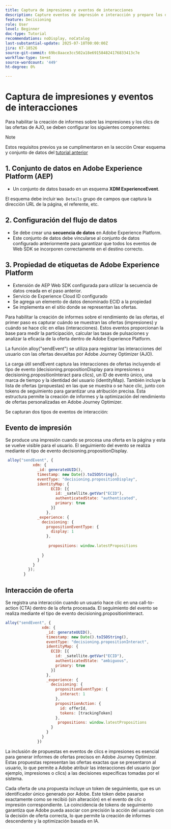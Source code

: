 ```yaml
---
title: Captura de impresiones y eventos de interacciones
description: Capture eventos de impresión e interacción y prepare los datos para la creación de informes en Journey Optimizer.
feature: Decisioning
role: User
level: Beginner
doc-type: Tutorial
recommendations: noDisplay, noCatalog
last-substantial-update: 2025-07-18T00:00:00Z
jira: KT-18526
source-git-commit: 69bc8aace3cc502a18e691584824176833413c7e
workflow-type: tm+mt
source-wordcount: '449'
ht-degree: 0%

---
```


# Captura de impresiones y eventos de interacciones

Para habilitar la creación de informes sobre las impresiones y los clics de las ofertas de AJO, se deben configurar los siguientes componentes:
>[!NOTE]
>
> Estos requisitos previos ya se cumplimentaron en la sección Crear esquema y conjunto de datos del [tutorial anterior](https://experienceleague.adobe.com/es/docs/journey-optimizer-learn/personalizing-offers-with-real-time-weather-data/create-schema-and-dataset)

## &#x200B;1. Conjunto de datos en Adobe Experience Platform (AEP)

- Un conjunto de datos basado en un esquema **XDM ExperienceEvent**.

El esquema debe incluir `Web Details` grupo de campos que captura la dirección URL de la página, el referente, etc.

## &#x200B;2. Configuración del flujo de datos

- Se debe crear una **secuencia de datos** en Adobe Experience Platform.
- Este conjunto de datos debe vincularse al conjunto de datos configurado anteriormente para garantizar que todos los eventos de Web SDK se incorporen correctamente en el destino correcto.

## &#x200B;3. Propiedad de etiquetas de Adobe Experience Platform

- Extensión de AEP Web SDK configurada para utilizar la secuencia de datos creada en el paso anterior.
- Servicio de Experience Cloud ID configurado
- Se agrega un elemento de datos denominado ECID a la propiedad
- Se implementa en el sitio donde se representan las ofertas.


Para habilitar la creación de informes sobre el rendimiento de las ofertas, el primer paso es capturar cuándo se muestran las ofertas (impresiones) y cuándo se hace clic en ellas (interacciones). Estos eventos proporcionan la base para medir la participación, calcular las tasas de pulsaciones y analizar la eficacia de la oferta dentro de Adobe Experience Platform.

La función alloy(&quot;sendEvent&quot;) se utiliza para registrar las interacciones del usuario con las ofertas devueltas por Adobe Journey Optimizer (AJO).

La carga útil sendEvent captura las interacciones de ofertas incluyendo el tipo de evento (decisioning.propositionDisplay para impresiones o decisioning.propositionInteract para clics), un ID de evento único, una marca de tiempo y la identidad del usuario (identityMap). También incluye la lista de ofertas (propuestas) en las que se muestra o se hace clic, junto con tokens de seguimiento para garantizar una atribución precisa. Esta estructura permite la creación de informes y la optimización del rendimiento de ofertas personalizadas en Adobe Journey Optimizer.

Se capturan dos tipos de eventos de interacción:

## Evento de impresión

Se produce una impresión cuando se procesa una oferta en la página y esta se vuelve visible para el usuario. El seguimiento del evento se realiza mediante el tipo de evento decisioning.propositionDisplay.


```javascript
 alloy("sendEvent", {
            xdm: {
              _id: generateUUID(),
              timestamp: new Date().toISOString(),
              eventType: "decisioning.propositionDisplay",
              identityMap: {
                    ECID: [{
                      id: _satellite.getVar("ECID"),
                      authenticatedState: "authenticated",
                      primary: true
                    }]
                  },
              _experience: {
                decisioning: {
                  propositionEventType: {
                    display: 1
                  },
                  
                   propositions: window.latestPropositions
                  
                }
              }
            }
          });
        }
```

## Interacción de oferta

Se registra una interacción cuando un usuario hace clic en una call-to-action (CTA) dentro de la oferta procesada. El seguimiento del evento se realiza mediante el tipo de evento decisioning.propositionInteract.

```javascript
alloy("sendEvent", {
                xdm: {
                  _id: generateUUID(),
                  timestamp: new Date().toISOString(),
                  eventType: "decisioning.propositionInteract",
                  identityMap: {
                    ECID: [{
                      id: _satellite.getVar("ECID"),
                      authenticatedState: "ambiguous",
                      primary: true
                    }]
                  },
                  _experience: {
                    decisioning: {
                      propositionEventType: {
                        interact: 1
                      },
                      propositionAction: {
                        id: offerId,
                        tokens: [trackingToken]
                      },
                       propositions: window.latestPropositions
                    }
                  }
                }
              })
```

La inclusión de propuestas en eventos de clics e impresiones es esencial para generar informes de ofertas precisos en Adobe Journey Optimizer. Estas propuestas representan las ofertas exactas que se presentaron al usuario, lo que permite a Adobe atribuir las interacciones del usuario (por ejemplo, impresiones o clics) a las decisiones específicas tomadas por el sistema.

Cada oferta de una propuesta incluye un token de seguimiento, que es un identificador único generado por Adobe. Este token debe pasarse exactamente como se recibió (sin alteración) en el evento de clic o impresión correspondiente. La coincidencia de tokens de seguimiento garantiza que Adobe pueda asociar con precisión la acción del usuario con la decisión de oferta correcta, lo que permite la creación de informes descendente y la optimización basada en IA.
